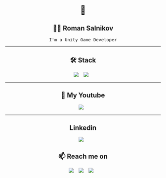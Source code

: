 <!--
**Ileriayo/ileriayo** is a ✨ _special_ ✨ repository because its `README.md` (this file) appears on your GitHub profile.
--->  

<h1 align="center"> 👋 </h1>

<h2 align="center"> 👨‍💻 Roman Salnikov</h2>
<p align="center">
  <samp>I'm a Unity Game Developer
</p>

<hr>


<h2 align="center"> 🛠 Stack</h2>
<p align="center">
  <img src="https://img.shields.io/badge/c%23-%23239120.svg?style=for-the-badge&logo=c-sharp&logoColor=white" />&nbsp;&nbsp;&nbsp;
  <img src="https://img.shields.io/badge/unity-%23000000.svg?style=for-the-badge&logo=unity&logoColor=white" />&nbsp;&nbsp;&nbsp;
</p>


<hr>

<h2 align="center">💬 My Youtube</h2>
<p align="center" align='right'>
  <a target="_blank"href="https://www.youtube.com/channel/UCN7Xt6Qv9RmgUMtcMWJUtZg"><img src="https://img.shields.io/badge/YouTube-FF0000?style=for-the-badge&logo=youtube&logoColor=white" /></a>&nbsp;&nbsp;&nbsp;
</p>

<hr>

<h2 align="center">Linkedin</h2>
<p align="center" align='center'>
  <a target="_blank"href="https://www.linkedin.com/in/roman-salnikov-4416a8217/"><img src="https://img.shields.io/badge/LinkedIn-0077B5?style=for-the-badge&logo=linkedin&logoColor=white" /></a>&nbsp;&nbsp;&nbsp;
</p>

<h2 align="center">📫 Reach me on</h2>
<p align="center" align='center'>
  <a target="_blank"href="https://mail.google.com/mail/?view=cm&source=mailto&to=r.salnikov1998@gmail.com"><img src="https://img.shields.io/badge/Gmail-D14836?style=for-the-badge&logo=gmail&logoColor=white" /></a>&nbsp;&nbsp;&nbsp;
    <a target="_blank"href="https://t.me/R0tmayer"><img src="https://img.shields.io/badge/Telegram-2CA5E0?style=for-the-badge&logo=telegram&logoColor=white" /></a>&nbsp;&nbsp;&nbsp;
    <a target="_blank"href="https://www.instagram.com/roman.salnikov_/"><img src="https://img.shields.io/badge/Instagram-E4405F?style=for-the-badge&logo=instagram&logoColor=white" /></a>&nbsp;&nbsp;&nbsp;
</p>
            
